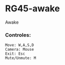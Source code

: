 # RG45-awake
Awake

### Controles:<br>
    Move: W,A,S,D
    Camera: Mouse
    Exit: Esc
    Mute/Unmute: M
